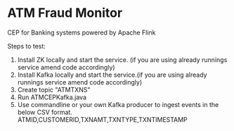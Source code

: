# ATM Fraud Monitor 
CEP for Banking systems powered by Apache Flink

Steps to test:

1. Install ZK locally and start the service. (if you are using already runnings service amend code accordingly)
2. Install Kafka locally and start the service.(if you are using already runnings service amend code accordingly)
3. Create topic "ATMTXNS"
4. Run ATMCEPKafka.java 
5. Use commandline or your own Kafka producer to ingest events in the below CSV format.
ATMID,CUSTOMERID,TXNAMT,TXNTYPE,TXNTIMESTAMP

